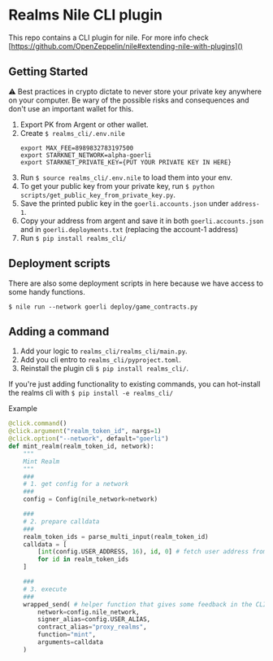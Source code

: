 # Realms Nile CLI plugin

This repo contains a CLI plugin for nile. For more info check [https://github.com/OpenZeppelin/nile#extending-nile-with-plugins]()


## Getting Started

⚠️ Best practices in crypto dictate to never store your private key anywhere on your computer.
Be wary of the possible risks and consequences and don't use an important wallet for this.


1. Export PK from Argent or other wallet.
2. Create `$ realms_cli/.env.nile`
    ```
    export MAX_FEE=8989832783197500
    export STARKNET_NETWORK=alpha-goerli
    export STARKNET_PRIVATE_KEY={PUT YOUR PRIVATE KEY IN HERE}
    ```
3. Run `$ source realms_cli/.env.nile` to load them into your env.
4. To get your public key from your private key, run `$ python scripts/get_public_key_from_private_key.py`.
5. Save the printed public key in the `goerli.accounts.json` under `address-1`.
6. Copy your address from argent and save it in both `goerli.accounts.json` and in `goerli.deployments.txt` (replacing the account-1 address)
7. Run `$ pip install realms_cli/`


## Deployment scripts

There are also some deployment scripts in here because we have access to some handy functions.

`$ nile run --network goerli deploy/game_contracts.py`


## Adding a command

1. Add your logic to `realms_cli/realms_cli/main.py`.
2. Add you cli entro to `realms_cli/pyproject.toml`.
3. Reinstall the plugin cli `$ pip install realms_cli/`.

If you're just adding functionality to existing commands, you can hot-install the realms cli with `$ pip install -e realms_cli/`

Example

```python
@click.command()
@click.argument("realm_token_id", nargs=1)
@click.option("--network", default="goerli")
def mint_realm(realm_token_id, network):
    """
    Mint Realm
    """
    ###
    # 1. get config for a network
    ###
    config = Config(nile_network=network)

    ###
    # 2. prepare calldata
    ###
    realm_token_ids = parse_multi_input(realm_token_id)
    calldata = [
        [int(config.USER_ADDRESS, 16), id, 0] # fetch user address from config
        for id in realm_token_ids
    ]

    ###
    # 3. execute
    ###
    wrapped_send( # helper function that gives some feedback in the CLI
        network=config.nile_network,
        signer_alias=config.USER_ALIAS,
        contract_alias="proxy_realms",
        function="mint",
        arguments=calldata
    )
```